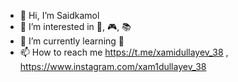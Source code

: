 - 👋 Hi, I’m Saidkamol
- 👀 I’m interested in 🥊, 🎮, 📚
- 🌱 I’m currently learning 🐍
- 📫 How to reach me https://t.me/xamidullayev_38 ,   https://www.instagram.com/xam1dullayev_38


